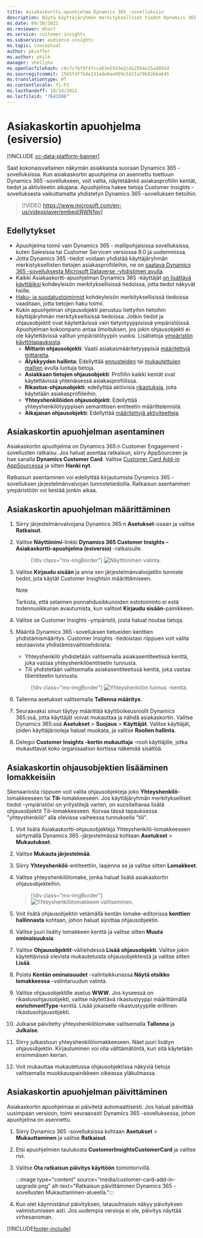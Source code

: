 ```yaml
---
title: Asiakaskortti-apuohjelma Dynamics 365 -sovelluksiin
description: Näytä käyttäjäryhmän merkitykselliset tiedot Dynamics 365 -sovelluksissa tämän apuohjelman avulla.
ms.date: 09/30/2021
ms.reviewer: mhart
ms.service: customer-insights
ms.subservice: audience-insights
ms.topic: conceptual
author: pkieffer
ms.author: philk
manager: shellyha
ms.openlocfilehash: c9c7cfbf9f47cca53e5543e2cda2584e25ad855d
ms.sourcegitcommit: 1565f4f7b4e131ede6ae089c5d21a79b02bba645
ms.translationtype: HT
ms.contentlocale: fi-FI
ms.lasthandoff: 10/14/2021
ms.locfileid: "7643386"
---
```

# <a name="customer-card-add-in-preview"></a>Asiakaskortin apuohjelma (esiversio)

[!INCLUDE [cc-data-platform-banner](../includes/cc-data-platform-banner.md)]

Saat kokonaisvaltainen näkymän asiakkaista suoraan Dynamics 365 -sovelluksissa. Kun asiakaskortin apuohjelma on asennettu tuettuun Dynamics 365 -sovellukseen, voit valita, näytetäänkö asiakasprofiilin kentät, tiedot ja aktiviteetin aikajana. Apuohjelma hakee tietoja Customer Insights -sovelluksesta vaikuttamatta yhdistetyn Dynamics 365 -sovelluksen tietoihin.

> [!VIDEO https://www.microsoft.com/en-us/videoplayer/embed/RWN1qv]

## <a name="prerequisites"></a>Edellytykset

- Apuohjelma toimii vain Dynamics 365 - mallipohjaisissa sovelluksissa, kuten Salesissa tai Customer Servicen versiossa 9.0 ja uudemmissa.
- Jotta Dynamics 365 -tiedot voidaan yhdistää käyttäjäryhmän merkistyksellisten tietojen asiakasprofiileihin, ne on [saatava Dynamics 365 -sovelluksesta Microsoft Dataverse -yhdistimen avulla](connect-power-query.md).
- Kaikki Asiakaskortti-apuohjelman Dynamics 365 -käyttäjät [on lisättävä käyttäjiksi](permissions.md) kohdeyleisön merkityksellisissä tiedoissa, jotta tiedot näkyvät heille.
- [Haku- ja suodatustoiminnot](search-filter-index.md) kohdeyleisön merkityksellisissä tiedoissa vaaditaan, jotta tietojen haku toimii.
- Kukin apuohjelman ohjausobjekti perustuu tiettyihin tietoihin käyttäjäryhmän merkityksellisissä tiedoissa. Jotkin tiedot ja ohjausobjektit ovat käytettävissä vain tietyntyyppisissä ympäristöissä. Apuohjelman kokoonpano antaa ilmoituksen, jos jokin ohjausobjekti ei ole käytettävissä valitun ympäristötyypin vuoksi. Lisätietoja [ympäristön käyttötapauksista](work-with-business-accounts.md).
  - **Mittarin ohjausobjekti**: Vaatii asiakasmääritetyyppisiä [määritettyjä mittareita](measures.md).
  - **Älykkyyden hallinta**: Edellyttää [ennusteiden](predictions.md) tai [mukautettujen mallien](custom-models.md) avulla luotuja tietoja.
  - **Asiakkaan tietojen ohjausobjekti**: Profiilin kaikki kentät ovat käytettävissä yhtenäisessä asiakasprofiilissa.
  - **Rikastus-ohjausobjekti**: edellyttää aktiivisia [rikastuksia](enrichment-hub.md), joita käytetään asiakasprofiileihin.
  - **Yhteyshenkilöiden ohjausobjekti**: Edellyttää yhteyshenkilötyyppisen semanttisen entiteetin määrittelemistä.
  - **Aikajanan ohjausobjekti**: Edellyttää [määritettyjä aktiviteetteja](activities.md).

## <a name="install-the-customer-card-add-in"></a>Asiakaskortin apuohjelman asentaminen

Asiakaskortin apuohjelma on Dynamics 365:n Customer Engagement -sovellusten ratkaisu. Jos haluat asentaa ratkaisun, siirry AppSourceen ja hae sanalla **Dynamics Customer Card**. Valitse [Customer Card Add-in AppSourcessa](https://appsource.microsoft.com/product/dynamics-365/mscrm.dynamics_365_customer_insights_customer_card_addin?tab=Overview) ja sitten **Hanki nyt**.

Ratkaisun asentaminen voi edellyttää kirjautumista Dynamics 365 -sovelluksen järjestelmänvalvojan tunnistetiedoilla. Ratkaisun asentaminen ympäristöön voi kestää jonkin aikaa.

## <a name="configure-the-customer-card-add-in"></a>Asiakaskortin apuohjelman määrittäminen

1. Siirry järjestelmänvalvojana Dynamics 365:n **Asetukset**-osaan ja valitse **Ratkaisut**.

1. Valitse **Näyttönimi**-linkki **Dynamics 365 Customer Insights – Asiakaskortti-apuohjelma (esiversio)** -ratkaisulle.

   > [!div class="mx-imgBorder"]
   > ![Näyttönimen valinta.](media/select-display-name.png "Valitse näyttönimi.")

1. Valitse **Kirjaudu sisään** ja anna sen järjestelmänvalvojatilin tunniste tiedot, jota käytät Customer Insightsin määrittämiseen.

   > [!NOTE]
   > Tarkista, että selaimen ponnahdusikkunoiden estotoiminto ei estä todennusikkunan avautumista, kun valitset **Kirjaudu sisään**-painikkeen.

1. Valitse se Customer Insights -ympäristö, josta haluat noutaa tietoja.

1. Määritä Dynamics 365 -sovelluksen tietueiden kenttien yhdistämismääritys. Customer Insights -tiedoistasi riippuen voit valita seuraavista yhdistämisvaihtoehdoista:
   - Yhteyshenkilö yhdistetään valitsemalla asiakasentiteetissä kenttä, joka vastaa yhteyshenkilöentiteetin tunnusta.
   - Tili yhdistetään valitsemalla asiakasentiteetissä kenttä, joka vastaa tilientiteetin tunnusta.

   > [!div class="mx-imgBorder"]
   > ![Yhteyshenkilön tunnus -kenttä.](media/contact-id-field.png "Yhteyshenkilön tunnus -kenttä.")

1. Tallenna asetukset valitsemalla **Tallenna määritys**.

1. Seuraavaksi sinun täytyy määrittää käyttöoikeusroolit Dynamics 365:ssä, jotta käyttäjät voivat mukauttaa ja nähdä asiakaskortin. Valitse Dynamics 365:ssä **Asetukset** > **Suojaus** > **Käyttäjät**. Valitse käyttäjät, joiden käyttäjärooleja haluat muokata, ja valitse **Roolien hallinta**.

1. Delegoi **Customer Insights -kortin mukauttaja** -rooli käyttäjille, jotka mukauttavat koko organisaation kortissa näkemää sisältöä.

## <a name="add-customer-card-controls-to-forms"></a>Asiakaskortin ohjausobjektien lisääminen lomakkeisiin

Skenaariosta riippuen voit valita ohjausobjekteja joko **Yhteyshenkilö**-lomakkeeseen tai **Tili**-lomakkeeseen. Jos käyttäjäryhmän merkitykselliset tiedot -ympäristösi on yritystilejä varten, on suositeltavaa lisätä ohjausobjektit Tili-lomakkeeseen. Korvaa tässä tapauksessa "yhteyshenkilö" alla olevissa vaiheessa tunnuksella "tili".

1. Voit lisätä Asiakaskortti-ohjausobjekteja Yhteyshenkilö-lomakkeeseen siirtymällä Dynamics 365 -järjestelmässä kohtaan **Asetukset** > **Mukautukset**.

1. Valitse **Mukauta järjestelmää**.

1. Siirry **Yhteyshenkilö**-entiteettiin, laajenna se ja valitse sitten **Lomakkeet**.

1. Valitse yhteyshenkilölomake, jonka haluat lisätä asiakaskortin ohjausobjekteihin.

    > [!div class="mx-imgBorder"]
    > ![Yhteyshenkilölomakkeen valitseminen.](media/contact-active-forms.png "Valitse yhteyshenkilölomake.")

1. Voit lisätä ohjausobjektin vetämällä kentän lomake-editorissa **kenttien hallinnasta** kohtaan, johon haluat sijoittaa ohjausobjektin.

1. Valitse juuri lisätty lomakkeen kenttä ja valitse sitten **Muuta ominaisuuksia**.

1. Valitse **Ohjausobjektit**-välilehdessä **Lisää ohjausobjekti**. Valitse jokin käytettävissä olevista mukautetuista ohjausobjekteistä ja valitse sitten **Lisää**.

1. Poista **Kentän ominaisuudet** -valintaikkunassa **Näytä otsikko lomakkeessa** -valintaruudun valinta.

1. Valitse ohjausobjektille asetus **WWW**. Jos kyseessä on rikastusohjausobjekti, valitse näytettävä rikastustyyppi määrittämällä **enrichmentType**-kenttä. Lisää jokaiselle rikastustyypille erillinen rikastusohjausobjekti.

1. Julkaise päivitetty yhteyshenkilölomake valitsemalla **Tallenna** ja **Julkaise**.

1. Siirry julkaistuun yhteyshenkilölomakkeeseen. Näet juuri lisätyn ohjausobjektin. Kirjautuminen voi olla välttämätöntä, kun sitä käytetään ensimmäisen kerran.

1. Voit mukauttaa mukautetussa ohjausobjektissa näkyviä tietoja valitsemalla muokkauspainikkeen oikeassa yläkulmassa.

## <a name="upgrade-customer-card-add-in"></a>Asiakaskortin apuohjelman päivittäminen

Asiakaskortin apuohjelmaa ei päivitetä automaattisesti. Jos haluat päivittää uusimpaan versioon, toimi seuraavasti Dynamics 365 -sovelluksessa, johon apuohjelma on asennettu.

1. Siirry Dynamics 365 -sovelluksissa kohtaan **Asetukset** > **Mukauttaminen** ja valitse **Ratkaisut**.

1. Etsi apuohjelmien taulukosta **CustomerInsightsCustomerCard** ja valitse rivi.

1. Valitse **Ota ratkaisun päivitys käyttöön** toimintorivillä.

   :::image type="content" source="media/customer-card-add-in-upgrade.png" alt-text="Ratkaisun päivittäminen Dynamics 365 -sovellusten Mukauttaminen-alueella.":::

1. Kun olet käynnistänut päivityksen, latausilmaisin näkyy päivityksen valmistumiseen asti. Jos uudempia versioja ei ole, päivitys näyttää virhesanoman.


[!INCLUDE[footer-include](../includes/footer-banner.md)]
